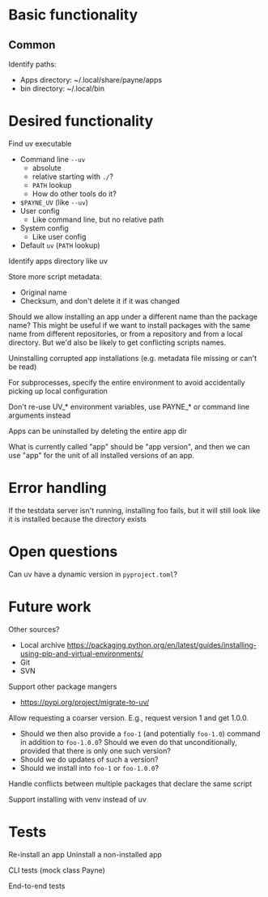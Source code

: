 # Basic functionality

## Common

Identify paths:
  * Apps directory: ~/.local/share/payne/apps
  * bin directory: ~/.local/bin



# Desired functionality

Find uv executable
  * Command line `--uv`
    * absolute
    * relative starting with `./`?
    * `PATH` lookup
    * How do other tools do it?
  * `$PAYNE_UV` (like `--uv`)
  * User config
    * Like command line, but no relative path
  * System config
    * Like user config
  * Default `uv` (`PATH` lookup)

Identify apps directory like uv

Store more script metadata:
  * Original name
  * Checksum, and don't delete it if it was changed

Should we allow installing an app under a different name than the package name?
This might be useful if we want to install packages with the same name from
different repositories, or from a repository and from a local directory. But
we'd also be likely to get conflicting scripts names.

Uninstalling corrupted app installations (e.g. metadata file missing or can't
be read)

For subprocesses, specify the entire environment to avoid accidentally picking
up local configuration

Don't re-use UV_* environment variables, use PAYNE_* or command line arguments
instead

Apps can be uninstalled by deleting the entire app dir

What is currently called "app" should be "app version", and then we can use
"app" for the unit of all installed versions of an app.


# Error handling

If the testdata server isn't running, installing foo fails, but it will still
look like it is installed because the directory exists


# Open questions

Can uv have a dynamic version in `pyproject.toml`? 


# Future work

Other sources?
  * Local archive
    https://packaging.python.org/en/latest/guides/installing-using-pip-and-virtual-environments/
  * Git
  * SVN

Support other package mangers
  * https://pypi.org/project/migrate-to-uv/

Allow requesting a coarser version. E.g., request version 1 and get 1.0.0.
  * Should we then also provide a `foo-1` (and potentially `foo-1.0`) command in
    addition to `foo-1.0.0`? Should we even do that unconditionally, provided
    that there is only one such version?
  * Should we do updates of such a version?
  * Should we install into `foo-1` or `foo-1.0.0`?

Handle conflicts between multiple packages that declare the same script

Support installing with venv instead of uv


# Tests

Re-install an app
Uninstall a non-installed app

CLI tests (mock class Payne)

End-to-end tests
